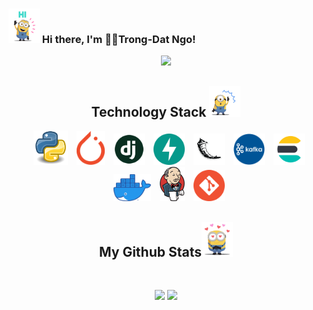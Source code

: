 ### <img src="./images/gifs/hello.gif" width="50" /> Hi there, I'm 🧑‍💻**Trong-Dat Ngo**!
<p align = "center">
 <img  src="https://github-readme-streak-stats.herokuapp.com/?user=datnnt1997&show_icons=true&locale=en&layout=compact&theme=tokyonight_duo&line_height=0" />
</p>
<h2 align="center">Technology Stack <img src="statics/images/gifs/tech.gif" width="50"></h2>
<p align="center">
<img src="statics/images/pngs/python.png" width="55" style="padding-left: 10px">
<img src="statics/images/pngs/pytorch.png" width="45" style="padding-left: 10px">
<img src="statics/images/pngs/django.png" width="50" style="padding-left: 10px">
<img src="statics/images/pngs/fastapi.svg" width="50" style="padding-left: 10px">
<img src="statics/images/pngs/flask.png" width="50" style="padding-left: 10px">
<img src="statics/images/pngs/kafka.png" width="50" style="padding-left: 10px">
<img src="statics/images/pngs/el.png" width="50" style="padding-left: 10px">
<img src="statics/images/pngs/docker.png" width="60" style="padding-left: 10px">
<img src="statics/images/pngs/jenkins.png" width="40" style="padding-left: 10px">
<img src="statics/images/pngs/git.png" width="50" style="padding-left: 10px">
</p>


<h2 align="center">
  My Github Stats<img src="statics/images/gifs/star.gif" width="50">
</h2>
 
<br>

<p align = "center">
  <img  src = "https://github-readme-stats.vercel.app/api?username=datnnt1997&show_icons=true&theme=tokyonight&line_height=27">
  <img src = "https://github-readme-stats.vercel.app/api/top-langs/?username=datnnt1997&theme=tokyonight&hide=html,css,JavaScript,Ruby,java,shell,CoffeeScript">
</p>

